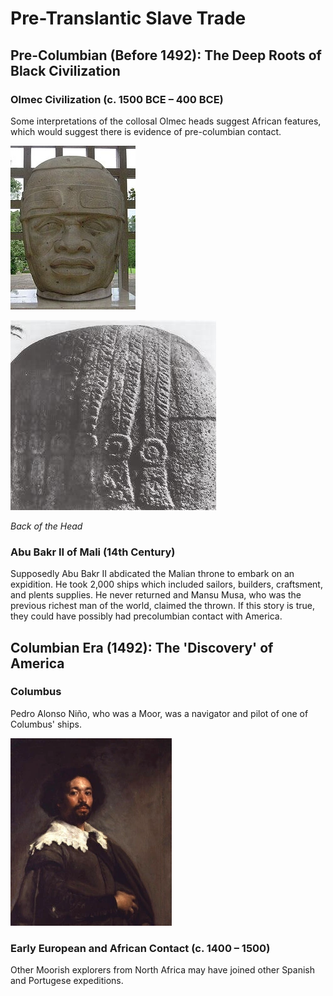 # Pre-Translantic Slave Trade

## Pre-Columbian (Before 1492): The Deep Roots of Black Civilization

### Olmec Civilization (c. 1500 BCE – 400 BCE)
Some interpretations of the collosal Olmec heads suggest African features, which would suggest there is evidence of pre-columbian contact.

![Olmec Head Front](https://raw.githubusercontent.com/Chukobyte/black-history/main/assets/images/olmec_head_front.png)

![Olmec Head Back](https://raw.githubusercontent.com/Chukobyte/black-history/main/assets/images/olmec_head_back2.png)

*Back of the Head*

### Abu Bakr II of Mali (14th Century)

Supposedly Abu Bakr II abdicated the Malian throne to embark on an expidition.  He took 2,000 ships which included sailors, builders, craftsment, and plents supplies.  He never returned and Mansu Musa, who was the previous richest man of the world, claimed the thrown.  If this story is true, they could have possibly had precolumbian contact with America.

## Columbian Era (1492): The 'Discovery' of America

### Columbus
Pedro Alonso Niño, who was a Moor, was a navigator and pilot of one of Columbus' ships.

![Pedro Alonso Niño](https://raw.githubusercontent.com/Chukobyte/black-history/main/assets/images/pedro_alonso_nino.png)

### Early European and African Contact (c. 1400 – 1500)
Other Moorish explorers from North Africa may have joined other Spanish and Portugese expeditions.
